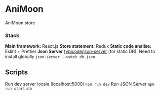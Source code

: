 # AniMoon
AniMoon store

### Stack
**Main framework:** React.js
**Store statement:** Redux
**Static code analise:** Eslint + Prettier
**Json Server** [typicode/json-server]('https://github.com/typicode/json-server') (for static DB). Need to install globally
`
json-server --watch db.json
`

## Scripts
Run dev server locale (localhost:5000)
`
npm run dev
`
Run JSON Server
`
npm run start:db
`

